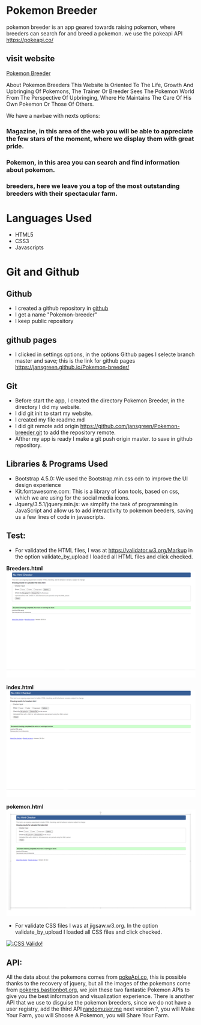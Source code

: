 # Pokemon Breeder

pokemon breeder is an app geared towards raising pokemon, where breeders can search for and breed a pokemon. we use the pokeapi API https://pokeapi.co/

## visit website
[Pokemon Breeder](https://jansgreen.github.io/Pokemon-breeder/)

About Pokemon Breeders
This Website Is Oriented To The Life, Growth And Upbringing Of Pokemons, The Trainer Or Breeder Sees The Pokemon World From The Perspective Of Upbringing, Where He Maintains The Care Of His Own Pokemon Or Those Of Others.

We have a navbae with nexts options:
### Magazine, in this area of ​​the web you will be able to appreciate the few stars of the moment, where we display them with great pride.

### Pokemon, in this area you can search and find information about pokemon.

### breeders, here we leave you a top of the most outstanding breeders with their spectacular farm.

# Languages Used 

 * HTML5
 * CSS3
 * Javascripts

# Git and Github
  ## Github
  * I created a github repository in [github](https://github.com/)
  * I get a name "Pokemon-breeder"
  * I keep public repository
  
  ## github pages
  * I clicked in settings options, in the options Github pages I selecte branch master and save; this is the link for github pages https://jansgreen.github.io/Pokemon-breeder/ 

  ## Git

  * Before start the app, I created the directory Pokemon Breeder, in the directory I did my website.
  * I did git init to start my website.
  * I created my file readme.md
  * I did git remote add origin https://github.com/jansgreen/Pokemon-breeder.git to add the repository remote.
  * Afther my app is ready I make a git push origin master. to save in github repository.


## Libraries & Programs Used

 * Bootstrap 4.5.0: We used the Bootstrap.min.css cdn to improve the UI design experience
 * Kit.fontawesome.com: This is a library of icon tools, based on css, which we are using for the social media icons.
 * Jquery/3.5.1/jquery.min.js: we simplify the task of programming in JavaScript and allow us to add interactivity to pokemon beeders, saving us a few lines of code in javascripts.

## Test:
 * For validated the HTML files, I was at https://validator.w3.org/Markup in the option validate_by_upload I loaded all HTML files and click checked.
 
 **Breeders.html**
 ![ScreenShot](readmeimag/html1.png)

 **index.html**
 ![ScreenShot](readmeimag/html2.png)

  **pokemon.html**
 ![ScreenShot](readmeimag/html3.png)

 * For validate CSS files I was at jigsaw.w3.org. In the option validate_by_upload I loaded all CSS files and click checked.
 <a href="http://jigsaw.w3.org/css-validator/check/referer">
    <img style="border:0;width:88px;height:31px"
        src="http://jigsaw.w3.org/css-validator/images/vcss-blue"
        alt="¡CSS Válido!" />
  </a>

## API:
  All the data about the pokemons comes from [pokeApi.co](https://pokeapi.co), this is possible thanks to the recovery of jquery, but all the images of the pokemons come from [pokeres.bastionbot.org](https://pokeres.bastionbot.org/), we join these two fantastic Pokemon APIs to give you the best information and visualization experience.
  There is another API that we use to disguise the pokemon breeders, since we do not have a user registry, add the third API [randomuser.me](https://randomuser.me)
next version ?, you will Make Your Farm, you will Shoose A Pokemon, you will Share Your Farm.